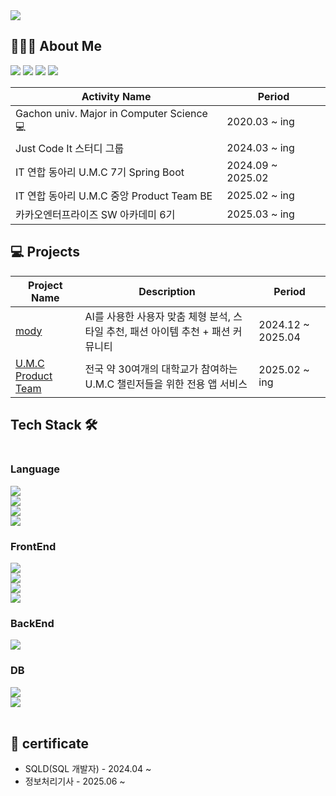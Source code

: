 <a href="https://github.com/devxb/gitanimals">
  <img src="https://render.gitanimals.org/farms/seoshinehyo"/>
</a>


## 🧑🏻‍💻 About Me
<a href="https://seoshinehyo.tistory.com/"><img src="https://img.shields.io/badge/tistory-dd2a7b?style=flat&logo=tistory&logoColor=white"/></a>
<a href="https://www.linkedin.com/in/%EC%83%81%ED%9A%A8-%EC%84%9C-a77a15352/"><img src="https://img.shields.io/badge/LinkedIn-0A66C2?style=flat&logo=inspire&logoColor=white"/></a>
<a href="https://www.instagram.com/seoshinehyo/"><img src="https://img.shields.io/badge/Instagram-dd2a7b?style=flat&logo=Instagram&logoColor=white"/></a>
<a href="https://velog.io/@sshnote"><img src="https://img.shields.io/badge/Velog-20C997?style=flat&logo=Velog&logoColor=white"/></a>



| Activity Name                        | Period                    |
| ----------------------------- | ----------------------- |
| Gachon univ. Major in Computer Science 💻          | 2020.03 ~ ing                 |
| Just Code It 스터디 그룹       | 2024.03 ~ ing           |
| IT 연합 동아리 U.M.C 7기 Spring Boot           | 2024.09 ~ 2025.02       |
| IT 연합 동아리 U.M.C 중앙 Product Team BE       | 2025.02 ~ ing           |
| 카카오엔터프라이즈 SW 아카데미 6기              | 2025.03 ~ ing           |

## 💻 Projects

| Project Name | Description | Period |
| ----------------- | ----------------- | ----------------- |
| <a href="https://github.com/TeamMody/mody-server">mody</a> | AI를 사용한 사용자 맞춤 체형 분석, 스타일 추천, 패션 아이템 추천 + 패션 커뮤니티 | 2024.12 ~ 2025.04 |
| <a href="https://github.com/University-MakeUs-Challenge-ProductTeam/Product-BE">U.M.C Product Team</a> | 전국 약 30여개의 대학교가 참여하는 U.M.C 챌린저들을 위한 전용 앱 서비스 | 2025.02 ~ ing |

<!--
[![Solved.ac프로필](http://mazassumnida.wtf/api/generate_badge?boj=spring0504)](https://solved.ac/spring0504)
-->


## Tech Stack 🛠
<div style="display:flex; flex-direction:column; align-items:flex-start;">

### Language
<img src="https://img.shields.io/badge/java-%23ED8B00?style=for-the-badge&logo=openjdk&logoColor=white">
<img src="https://img.shields.io/badge/python-3776AB?style=for-the-badge&logo=python&logoColor=white">
<img src="https://img.shields.io/badge/C-00599C?style=for-the-badge&logo=C&logoColor=white"/>
<img src="https://img.shields.io/badge/C++-00599C?style=for-the-badge&logo=cplusplus&logoColor=white">

### FrontEnd
<img src="https://img.shields.io/badge/html5-E34F26?style=for-the-badge&logo=html5&logoColor=white"> 
<img src="https://img.shields.io/badge/css-1572B6?style=for-the-badge&logo=css3&logoColor=white"> 
<img src="https://img.shields.io/badge/javascript-F7DF1E?style=for-the-badge&logo=javascript&logoColor=black"> 
<img src="https://img.shields.io/badge/react-61DAFB?style=for-the-badge&logo=react&logoColor=white">
    
### BackEnd
<img src="https://img.shields.io/badge/spring-%236DB33F.svg?style=for-the-badge&logo=spring&logoColor=white" />
<!--<img src="https://img.shields.io/badge/Spring Boot-6DB33F?style=for-the-badge&logo=Spring boot&logoColor=white"/> -->

<!--
### Infra
<img src="https://img.shields.io/badge/AWS Lambda-FF9900?style=for-the-badge&logo=AWS Lambda&logoColor=white"/>
<img src="https://img.shields.io/badge/docker-2496ED?style=for-the-badge&logo=docker&logoColor=white">
<img src="https://img.shields.io/badge/Amazon S3-569A31?style=for-the-badge&logo=Amazon S3&logoColor=white">

<img src="https://img.shields.io/badge/Firebase-FFCA28?style=for-the-badge&logo=Firebase&logoColor=white">
<img src="https://img.shields.io/badge/Serverless-FD5750?style=for-the-badge&logo=Serverless&logoColor=white"/> 
<img src="https://img.shields.io/badge/Amazon SQS-FF4F8B?style=for-the-badge&logo=Amazon SQS&logoColor=white"/>
-->

### DB
<img src="https://img.shields.io/badge/MySQL-4479A1?style=for-the-badge&logo=MySQL&logoColor=white"/> 
<img src="https://img.shields.io/badge/Redis-DC382D?style=for-the-badge&logo=Redis&logoColor=white"> 
<!--
<img src="https://img.shields.io/badge/Flyway-CC0200?style=for-the-badge&logo=Flyway&logoColor=white"/>
<img src="https://img.shields.io/badge/PostgreSQL-4169E1?style=for-the-badge&logo=PostgreSQL&logoColor=white"/> 
-->

<br>
</div>

## 📝 certificate
* SQLD(SQL 개발자) - 2024.04 ~
* 정보처리기사 - 2025.06 ~

<!--
## stats

![GitHub stats](https://github-readme-stats.vercel.app/api?username=seoshinehyo&show_icons=true&theme=bear)

![Top Langs](https://github-readme-stats.vercel.app/api/top-langs/?username=seoshinehyo&layout=compact&exclude_repo=CrimeStatus) 
-->
